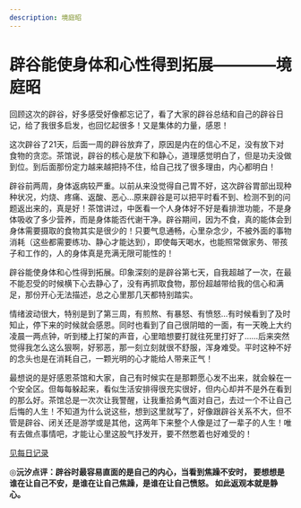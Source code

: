 ```yaml
---
description: 境庭昭
---
```


# 辟谷能使身体和心性得到拓展————境庭昭

回顾这次的辟谷，好多感受好像都忘记了，看了大家的辟谷总结和自己的辟谷日记，给了我很多启发，也回忆起很多！又是集体的力量，感恩！

这次辟谷了21天，后面一周的辟谷放弃了，原因是内在的信心不足，没有放下对食物的贪恋。茶馆说，辟谷的核心是放下和静心，道理感觉明白了，但是功夫没做到位。到后面那份定力越来越把持不住，给自己找了很多理由，内心都明白！

辟谷前两周，身体返病较严重。以前从来没觉得自己胃不好，这次辟谷胃部出现种种状况，灼烧、疼痛、返酸、恶心…原来辟谷是可以把平时看不到、检测不到的问题返出来的，真是好！茶馆讲过，中医看一个人身体好不好是看排泄功能，不是身体吸收了多少营养，而是身体能否代谢干净。辟谷期间，因为不食，真的能体会到身体需要摄取的食物其实是很少的！只要气息通畅，心里杂念少，不被外面的事物消耗（这些都需要练功、静心才能达到），即使每天喝水，也能照常做家务、带孩子和工作的，人的身体真是充满无限可能性的！

辟谷能使身体和心性得到拓展。印象深刻的是辟谷第七天，自我超越了一次，在最不能忍受的时候横下心去静心了，没有再抓取食物，那份超越带给我的信心和满足，那份开心无法描述，总之心里那几天都特别踏实。

情绪波动很大，特别是到了第三周，有煎熬、有暴怒、有愤怒…有时候看到了及时知止，停下来的时候就会感恩。同时也看到了自己很阴暗的一面，有一天晚上大约凌晨一两点钟，听到楼上打架的声音，心里暗想要打就往死里打好了……后来突然觉得我怎么这么狠啊，好邪恶，那一刻立刻就很不舒服，浑身难受。平时这种不好的念头也是在消耗自己，一颗光明的心才能给人带来正气！

最想说的是好感恩茶馆和大家，自己有时候实在是那颗愿心发不出来，就会躲在一个安全区。但每每躲起来，看似生活安排得很充实很好，但内心却并不是外在看到的那么好。茶馆总是一次次让我警醒，让我重拾勇气面对自己，去过一个不让自己后悔的人生！不知道为什么说这些，想到这里就写了，好像跟辟谷关系不大，但不管是辟谷、闭关还是游学或是其他，这两年下来整个人像是过了一辈子的人生！唯有去做点事情吧，才能让心里这股气抒发开，要不然憋着也好难受的！

[见每日记录](https://zhonghebiguriji.gitbook.io/index/untitled-1/untitled-2)

◎**沅汐点评：辟谷时最容易直面的是自己的内心，当看到焦躁不安时， 要想想是谁在让自己不安，是谁在让自己焦躁，是谁在让自己愤怒。 如此返观本就是静心。**

